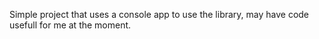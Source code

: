 Simple project that uses a console app to use the library, may have code usefull for me at the moment.
